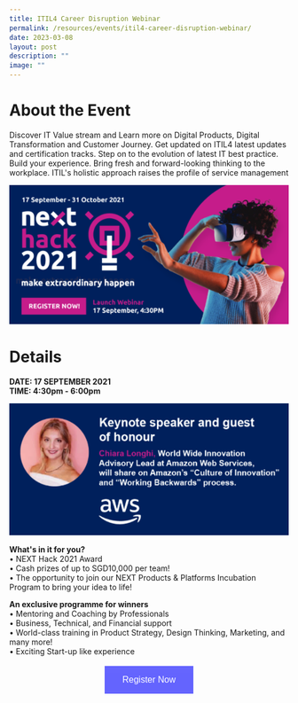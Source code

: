 ```yaml
---
title: ITIL4 Career Disruption Webinar
permalink: /resources/events/itil4-career-disruption-webinar/
date: 2023-03-08
layout: post
description: ""
image: ""
---
```

# About the Event
Discover IT Value stream and Learn more on Digital Products, Digital Transformation and Customer Journey. Get updated on ITIL4 latest updates and certification tracks. Step on to the evolution of latest IT best practice. Build your experience. Bring fresh and forward-looking thinking to the workplace. ITIL's holistic approach raises the profile of service management 



![NEXTHack2021](/images/events/events/NEXTHack2021.png)
# Details
**DATE: 17 SEPTEMBER 2021**<br>
**TIME: 4:30pm - 6:00pm**


![NEXTHack2021 Keynote speaker](/images/events/events/NEXTHack2021%20Keynote%20Speaker.png)

**What's in it for you?** <br>
•	NEXT Hack 2021 Award<br>
•	Cash prizes of up to SGD10,000 per team!<br>
•	The opportunity to join our NEXT Products &amp; Platforms Incubation Program to bring your idea to life!

**An exclusive programme for winners**<br>
•	Mentoring and Coaching by Professionals<br>
•	Business, Technical, and Financial support<br>
•	World-class training in Product Strategy, Design Thinking, Marketing, and many more!<br>
•	Exciting Start-up like experience

<style>
#register {
  background-color: #0000ff;
  border: none;
  color: white;
  padding: 16px 32px;
  text-align: center;
  font-size: 16px;
  margin: 4px 2px;
  opacity: 0.6;
  transition: 0.3s;
  display: inline-block;
  text-decoration: none;
  cursor: pointer;
}
</style>

<center><a href="https://form.jotform.com/212518958648066" target="_blank"><button class="btn" id="register">Register Now</button></a></center>

